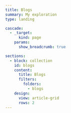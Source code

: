 ```yaml
---
title: Blogs
summary: My exploration
type: landing

cascade:
  - _target:
      kind: page
    params:
      show_breadcrumb: true

sections:
  - block: collection
    id: blogs
    content:
      title: Blogs
      filters:
        folders:
          - blogs
    design:
      view: article-grid
      rows: 2
---
```

